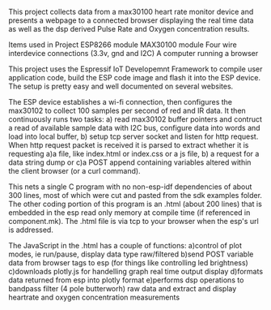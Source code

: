 This project collects data from a max30100 heart rate monitor device and presents a webpage to a connected browser displaying the real time data as well as the dsp derived Pulse Rate and Oxygen concentration results.

Items used in Project
ESP8266 module
MAX30100 module
Four wire interdevice connections (3.3v, gnd and I2C)
A computer running a browser

This project uses the Espressif IoT Developemnt Framework to compile user application code, build the ESP code image and flash it into the ESP device. The setup is pretty easy and well documented on several websites.

The ESP device establishes a wi-fi connection, then configures the max30102 to collect 100 samples per second of red and IR data. It then continuously runs two tasks:
    a) read max30102 buffer pointers and contruct a read of available sample data with I2C bus, configure data into words and load into local buffer,
    b) setup tcp server socket and listen for http request. When http request packet is received it is parsed to extract whether it is requesting a)a file, like index.html or index.css or a js file, b) a request for a data string dump or c)a POST append containing variables altered within the client browser (or a curl command).

This nets a single C program with no non-esp-idf dependencies of about 300 lines, most of which were cut and pasted from the sdk examples folder. The other coding portion of this program is an .html (about 200 lines) that is embedded in the esp read only memory at compile time (if referenced in component.mk). The .html file is via tcp to your browser when the esp's url is addressed.

The JavaScript in the .html has a couple of functions:
   a)control of plot modes, ie run/pause, display data type raw/filtered
   b)send POST variable data from browser tags to esp (for things like controlling led brightness)
   c)downloads plotly.js for handelling graph real time output display
   d)formats data returned from esp into plotly format
   e)performs dsp operations to bandpass filter (4 pole butterworh) raw data and extract and display heartrate and oxygen concentration measurements

